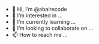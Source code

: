 - 👋 Hi, I’m @abairecode
- 👀 I’m interested in ...
- 🌱 I’m currently learning ...
- 💞️ I’m looking to collaborate on ...
- 📫 How to reach me ...

<!---
abairecode/abairecode is a ✨ special ✨ repository because its `README.md` (this file) appears on your GitHub profile.
You can click the Preview link to take a look at your changes.
--->
